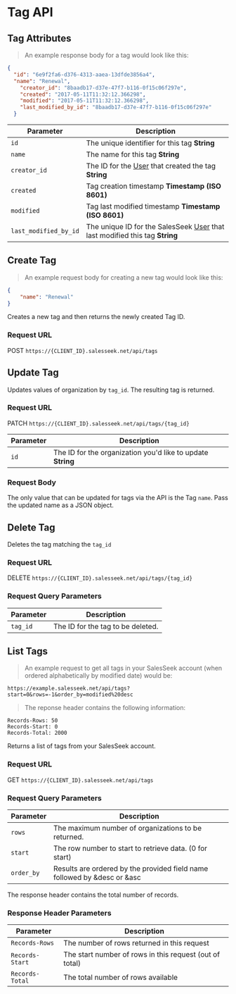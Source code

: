 # Tag API

## Tag Attributes

> An example response body for a tag would look like this:

```json
{
  "id": "6e9f2fa6-d376-4313-aaea-13dfde3856a4",
  "name": "Renewal",
    "creator_id": "8baadb17-d37e-47f7-b116-0f15c06f297e",
    "created": "2017-05-11T11:32:12.366298",
    "modified": "2017-05-11T11:32:12.366298",
    "last_modified_by_id": "8baadb17-d37e-47f7-b116-0f15c06f297e"
  }
```

Parameter |  Description
--------- | ------- 
`id`      | The unique identifier for this tag **String**
`name` 	  | The name for this tag **String**
`creator_id` | The ID for the [User](#user-api) that created the tag **String**
`created` | Tag creation timestamp **Timestamp (ISO 8601)**
`modified` | Tag last modified timestamp **Timestamp (ISO 8601)**
`last_modified_by_id` | The unique ID for the SalesSeek [User](#user-api) that last modified this tag **String**






## Create Tag

> An example request body for creating a new tag would look like this:

```json
{
	"name": "Renewal"
}
```

Creates a new tag and then returns the newly created Tag ID.

### Request URL

<span class='verb get'>POST</span> `https://{CLIENT_ID}.salesseek.net/api/tags`






## Update Tag

Updates values of organization by `tag_id`. The resulting tag is returned. 

### Request URL

<span class='verb patch'>PATCH</span> `https://{CLIENT_ID}.salesseek.net/api/tags/{tag_id}`

Parameter |  Description
--------- | ------- 
`id`      | The ID for the organization you'd like to update **String**

### Request Body

The only value that can be updated for tags via the API is the Tag `name`. Pass the updated name as a JSON object.






## Delete Tag

Deletes the tag matching the `tag_id`

### Request URL

<span class='verb delete'>DELETE</span> `https://{CLIENT_ID}.salesseek.net/api/tags/{tag_id}`

### Request Query Parameters

Parameter |  Description
--------- | ------- 
`tag_id` | The ID for the tag to be deleted.





## List Tags

> An example request to get all tags in your SalesSeek account (when ordered alphabetically by modified date) would be:

```http
https://example.salesseek.net/api/tags?start=0&rows=-1&order_by=modified%20desc
```

> The reponse header contains the following information:

```
Records-Rows: 50
Records-Start: 0
Records-Total: 2000
```

Returns a list of tags from your SalesSeek account.

### Request URL

<span class='verb get'>GET</span> `https://{CLIENT_ID}.salesseek.net/api/tags`

### Request Query Parameters

Parameter |  Description
--------- | ------- 
`rows` | The maximum number of organizations to be returned.
`start` | The row number to start to retrieve data. (0 for start)
`order_by` | Results are ordered by the provided field name followed by &desc or &asc


<div class="wrap">
  <p class="flash info">
    The response header contains the total number of records.
  </p>
</div>

### Response Header Parameters

Parameter |  Description
--------- | ------- 
`Records-Rows` | The number of rows returned in this request
`Records-Start` | The start number of rows in this request (out of total)
`Records-Total` | The total number of rows available
